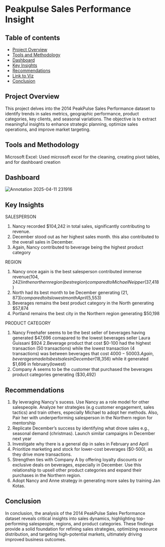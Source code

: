 # Peakpulse Sales Performance Insight
## Table of contents
- [Project Overview](#project-overview)
- [Tools and Methodology](#tools-and-methodology)
- [Dashboard](#dashboard)
- [Key Insights](#key-insights)
- [Recommendations](#recommendations)
- [Link to Viz](#link-to-viz)
- [Conclusion](#conclusion)
## Project Overview
This project delves into the 2014 PeakPulse Sales Performance dataset to identify trends in sales metrics, geographic performance, product categories, key clients, and seasonal variations. The objective is to extract meaningful insights to enhance strategic planning, optimize sales operations, and improve market targeting.
## Tools and Methodology
Microsoft Excel: Used microsoft excel for the cleaning, creating pivot tables, and for dashboard creation
## Dashboard 
![Annotation 2025-04-11 231916](https://github.com/user-attachments/assets/5e4653d1-cb3f-408b-9885-236647640e4c)
## Key Insights
SALESPERSON
1. Nancy recorded $104,242 in total sales, significantly contributing to revenue.
2. December stood out as her highest sales month. this also contributed to the overall sales in December.
3. Again, Nancy contributed to beverage being the highest product category 

REGION
1. Nancy once again is the best salesperson contributed immense revenue($104,242) in the northern region(best region) compared to Michael Neipper($37,418) 
2. North had its best month to be December generating ($21,873) compared to its lowest month April($5,553)
3. Beverages remains the best product category in the North generating $57,874
4. Portland remains the best city in the Northern region generating $50,198

PRODUCT CATEGORY
1. Nancy Freehafer seems to be the best seller of beverages having generated $47,696 comapared to the lowest beverages seller Laura Guissani $924
2.Beverage product that cost $0-100 had the highest transaction (50 transactions) while the lowest transaction (4 transactions) was between beverages that cost $4000-5000
3.Again, beverages made its best sales in December ($18,356) while it generated $1,696 in february(lowest)
4. Company A seems to be the customer that purchased the beverages product categories generating ($30,492)
## Recommendations
1. By leveraging Nancy's sucess. Use Nancy as a role model for other salespeople. Analyze her strategies (e.g customer engagement, sales tactics) and train others, especially Michael to adopt her methods. Also, Pair her with underperforming salesperson in the Northern region for mentorship
2. Replicate December’s success by identifying what drove sales e.g., seasonal demand (christmas). Launch similar campaigns in December next year
3. Investigate why there is a general dip in sales in February and April
4. Prioritize marketing and stock for lower-cost beverages ($0-500), as they drive more transactions.
5. Strengthen ties with Company A by offering loyalty discounts or exclusive deals on beverages, especially in December. Use this relationship to upsell other product categories and expand their purchases in the Northern region.
6. Adopt Nancy and Anne strategy in generating more sales by training Jan Kotas.

## Conclusion
In conclusion, the analysis of the 2014 PeakPulse Sales Performance dataset reveals critical insights into sales dynamics, highlighting top-performing salespeople, regions, and product categories. These findings provide a solid foundation for refining sales strategies, optimizing resource distribution, and targeting high-potential markets, ultimately driving improved business outcomes.




